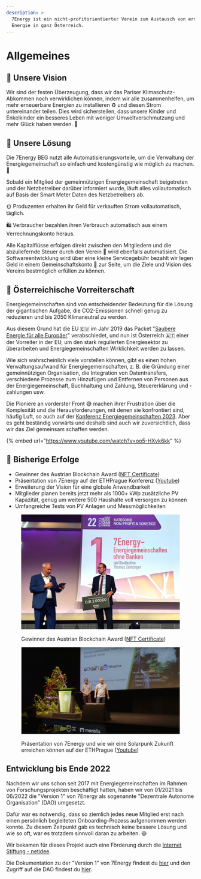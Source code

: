 ```yaml
---
description: >-
  7Energy ist ein nicht-profitorientierter Verein zum Austausch von erneuerbarer
  Energie in ganz Österreich.
---
```


# Allgemeines

## 🔮 Unsere Vision

Wir sind der festen Überzeugung, dass wir das Pariser Klimaschutz-Abkommen noch verwirklichen können, indem wir alle zusammenhelfen, um mehr erneuerbare Energien zu installieren ♻️ und diesen Strom untereinander teilen. Dies wird sicherstellen, dass unsere Kinder und Enkelkinder ein besseres Leben mit weniger Umweltverschmutzung und mehr Glück haben werden. 💚

## 🫶 Unsere Lösung

Die 7Energy BEG nutzt alle Automatisierungsvorteile, um die Verwaltung der Energiegemeinschaft so einfach und kostengünstig wie möglich zu machen. 🥰&#x20;

Sobald ein Mitglied der gemeinnützigen Energiegemeinschaft beigetreten und der Netzbetreiber darüber informiert wurde, läuft alles vollautomatisch auf Basis der Smart Meter Daten des Netzbetreibers ab.&#x20;

🌞 Produzenten erhalten ihr Geld für verkauften Strom vollautomatisch, täglich.&#x20;

🛍️ Verbraucher bezahlen ihren Verbrauch automatisch aus einem Verrechnungskonto heraus.&#x20;

Alle Kapitalflüsse erfolgen direkt zwischen den Mitgliedern und die abzuliefernde Steuer durch den Verein 🧾 wird ebenfalls automatisiert. Die Softwareentwicklung wird über eine kleine Servicegebühr bezahlt wir legen Geld in einem Gemeinschaftskonto 🏦 zur Seite, um die Ziele und Vision des Vereins bestmöglich erfüllen zu können.&#x20;

## 🚀 Österreichische Vorreiterschaft

Energiegemeinschaften sind von entscheidender Bedeutung für die Lösung der gigantischen Aufgabe, die CO2-Emissionen schnell genug zu reduzieren und bis 2050 Klimaneutral zu werden.&#x20;

Aus diesem Grund hat die EU 🇪🇺 im Jahr 2019 das Packet "[Saubere Energie für alle Europäer](https://energy.ec.europa.eu/topics/energy-strategy/clean-energy-all-europeans-package\_en)" verabschiedet, und nun ist Österreich 🇦🇹 einer der Vorreiter in der EU, um den stark regulierten Energiesektor zu überarbeiten und Energiegemeinschaften Wirklichkeit werden zu lassen.&#x20;

Wie sich wahrscheinlich viele vorstellen können, gibt es einen hohen Verwaltungsaufwand für Energiegemeinschaften, z. B. die Gründung einer gemeinnützigen Organisation, die Integration von Datentransfers, verschiedene Prozesse zum Hinzufügen und Entfernen von Personen aus der Energiegemeinschaft, Buchhaltung und Zahlung, Steuererklärung und -zahlungen usw.&#x20;

Die Pioniere an vorderster Front 😅 machen ihrer Frustration über die Komplexität und die Herausforderungen, mit denen sie konfrontiert sind, häufig Luft, so auch auf der [Konferenz Energiegemeinschaften 2023](https://youtu.be/oo5-HXvk6kk). Aber es geht beständig vorwärts und deshalb sind auch wir zuversichtlich, dass wir das Ziel gemeinsam schaffen werden.&#x20;

{% embed url="https://www.youtube.com/watch?v=oo5-HXvk6kk" %}

## 🎯 Bisherige Erfolge

* Gewinner des Austrian Blockchain Award ([NFT Certificate](https://opensea.io/assets/matic/0x5400bfc0499c5ccbe5dab9db7d587cf575e51cd1/12))
* Präsentation von 7Energy auf der ETHPrague Konferenz ([Youtube](https://youtu.be/UtBtGACPv1E))
* Erweiterung der Vision für eine globale Anwendbarkeit
* Mitglieder planen bereits jetzt mehr als 1000+ kWp zusätzliche PV Kapazität, genug um weitere 500 Haushalte voll versorgen zu können
* Umfangreiche Tests von PV Anlagen und Messmöglichkeiten&#x20;

<figure><img src=".gitbook/assets/1663224966838.jpeg" alt=""><figcaption><p>Gewinner des Austrian Blockchain Award (<a href="https://opensea.io/assets/matic/0x5400bfc0499c5ccbe5dab9db7d587cf575e51cd1/12">NFT Certificate</a>)</p></figcaption></figure>

<figure><img src=".gitbook/assets/ETHPrague (1).png" alt=""><figcaption><p>Präsentation von 7Energy und wie wir eine Solarpunk Zukunft erreichen können auf der ETHPrague (<a href="https://youtu.be/UtBtGACPv1E">Youtube</a>)</p></figcaption></figure>

## Entwicklung bis Ende 2022&#x20;

Nachdem wir uns schon seit 2017 mit Energiegemeinschaften im Rahmen von Forschungsprojekten beschäftigt hatten, haben wir von 01/2021 bis 06/2022 die "Version 1" von 7Energy als sogenannte "Dezentrale Autonome Organisation" (DAO) umgesetzt.&#x20;

Dafür war es notwendig, dass so ziemlich jedes neue Mitglied erst nach einen persönlich begleiteten Onboarding-Prozess aufgenommen werden konnte. Zu diesem Zeitpunkt gab es technisch keine bessere Lösung und wie so oft, war es trotzdem sinnvoll daran zu arbeiten. 😃

Wir bekamen für dieses Projekt auch eine Förderung durch die [Internet Stiftung - netidee](https://www.netidee.at/7energy).&#x20;

Die Dokumentation zu der "Version 1" von 7Energy findest du [hier](https://dao-docs.7energy.at/) und den Zugriff auf die DAO findest du [hier](https://dao.7energy.at/).&#x20;
